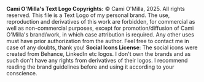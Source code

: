 <strong>Cami O'Milla's Text Logo Copyrights:</strong> © Cami O'Milla, 2025. All rights reserved. This file is a Text Logo of my personal brand. The use, reproduction and derivatives of this work are forbidden, for commercial as well as non-commercial purposes, except for promotion/diffusion of Cami O'Milla's brand/work, in which case attribution is required. Any other uses must have prior authorization from the author. Feel free to contact me in case of any doubts, thank you!
<strong>Social Icons License</strong>: The social icons were created from Behance, LinkedIn etc logos. I don't own the brands and as such don't have any rights from derivatives of their logos. I recommend reading the brand guidelines before and using it according to your conscience.
